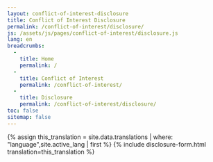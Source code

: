 ```yaml
---
layout: conflict-of-interest-disclosure
title: Conflict of Interest Disclosure
permalink: /conflict-of-interest/disclosure/
js: /assets/js/pages/conflict-of-interest/disclosure.js
lang: en
breadcrumbs:
  - 
    title: Home
    permalink: /
  - 
    title: Conflict of Interest
    permalink: /conflict-of-interest/
  - 
    title: Disclosure
    permalink: /conflict-of-interest/disclosure/
toc: false
sitemap: false
---
```


{% assign this_translation = site.data.translations | where: "language",site.active_lang | first %}
{% include disclosure-form.html translation=this_translation %}